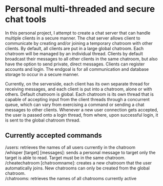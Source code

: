# Personal multi-threaded and secure chat tools

In this personal project, I attempt to create a chat server that can handle multiple clients in a secure manner. The chat server allows client to communicate by creating and/or joining a temporary chatroom with other clients. By default, all clients are put in a large global chatroom. Each chatroom will be managed by an individual thread. Clients by default broadcast their messages to all other clients in the same chatroom, but also have the option to send private, direct messages. Clients can register accounts and login.  The endgoal is for all communication and database storage to occur in a secure manner.

Currently, on the serverside, each client has its own separate thread for receiving messages, and each client is put into a chatroom, alone or with others. Default chatroom is global. Each chatroom is its own thread that is capable of accepting input from the client threads through a concurrent queue, which can vary from exercising a command or sending a chat messages to other clients. Whenever a new user connection gets accepted, the user is passed onto a login thread, from where, upon successful login, it is sent to the global chatroom thread.

## Currently accepted commands
/users: retrieves the names of all users currently in the chatroom\
/whisper [target] [messages]: sends a personal message to target only the target is able to read. Target must be in the same chatroom.\
/cheatechatroom [chatroomname]: creates a new chatroom that the user automatically joins. New chatrooms can only be created from the global chatroom.\
/chatrooms: retrieves the names of all chatrooms currently active